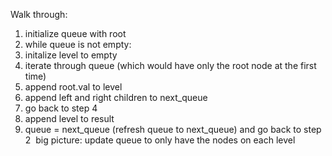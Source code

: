 Walk through:
​
1. initialize queue with root
2. while queue is not empty:
3. initalize level to empty
4. iterate through queue (which would have only the root node at the first time)
5. append root.val to level
6. append left and right children to next_queue
7. go back to step 4
8. append level to result
9. queue = next_queue (refresh queue to next_queue) and go back to step 2
​
big picture: update queue to only have the nodes on each level
​